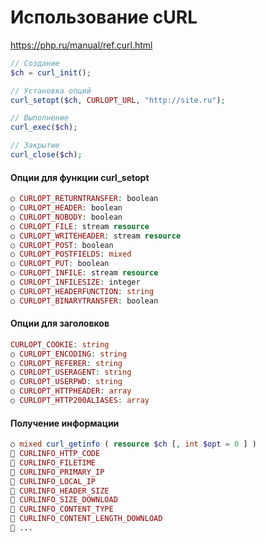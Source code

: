 # Использование cURL
https://php.ru/manual/ref.curl.html

```php
// Создание
$ch = curl_init();

// Установка опций
curl_setopt($ch, CURLOPT_URL, "http://site.ru");

// Выполнение
curl_exec($ch);

// Закрытие
curl_close($ch);
```

#### Опции для функции curl_setopt

```php
○ CURLOPT_RETURNTRANSFER: boolean
○ CURLOPT_HEADER: boolean
○ CURLOPT_NOBODY: boolean
○ CURLOPT_FILE: stream resource
○ CURLOPT_WRITEHEADER: stream resource
○ CURLOPT_POST: boolean
○ CURLOPT_POSTFIELDS: mixed
○ CURLOPT_PUT: boolean
○ CURLOPT_INFILE: stream resource
○ CURLOPT_INFILESIZE: integer
○ CURLOPT_HEADERFUNCTION: string
○ CURLOPT_BINARYTRANSFER: boolean
```

#### Опции для заголовков

```php
CURLOPT_COOKIE: string
○ CURLOPT_ENCODING: string
○ CURLOPT_REFERER: string
○ CURLOPT_USERAGENT: string
○ CURLOPT_USERPWD: string
○ CURLOPT_HTTPHEADER: array
○ CURLOPT_HTTP200ALIASES: array
```

#### Получение информации

```php
○ mixed curl_getinfo ( resource $ch [, int $opt = 0 ] )
 CURLINFO_HTTP_CODE
 CURLINFO_FILETIME
 CURLINFO_PRIMARY_IP
 CURLINFO_LOCAL_IP
 CURLINFO_HEADER_SIZE
 CURLINFO_SIZE_DOWNLOAD
 CURLINFO_CONTENT_TYPE
 CURLINFO_CONTENT_LENGTH_DOWNLOAD
 ...
```
